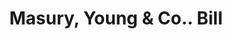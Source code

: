 ---
doi: 10.7916/D88D178H
date_other: '1890'
date_other_textual: 1890-1899
form: printed ephemera
genre:
- Invoices
name:
- Masury, Young & Co.
object_in_context_url: https://biggert.cul.columbia.edu/items/view/ave_biggert_00421
subject_hierarchical_geographic:
- Boston, Massachusetts, United States
subject_name:
- Masury, Young & Co.
title: Masury, Young & Co.. Bill
sort_title: Masury, Young & Co.. Bill
call_number: ave_biggert_00421
coordinates:
- 42.35805555555556,-71.06361111111111
pid: ave_biggert_00421
identifiers: ave_biggert_00421
thumbnail: https://derivativo-1.library.columbia.edu/iiif/2/ldpd:344159/full/!256,256/0/native.jpg
permalink: "/biggert/ave_biggert_00421/"
layout: iiif-image-page
---